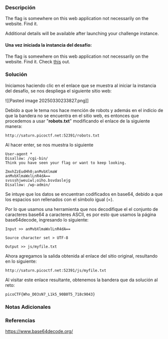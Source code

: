 ### Descripción
The flag is somewhere on this web application not necessarily on the website. Find it.

Additional details will be available after launching your challenge instance.
#### Una vez iniciada la instancia del desafío:
The flag is somewhere on this web application not necessarily on the website. Find it. 
Check [this](http://saturn.picoctf.net:52391/) out.
### Solución
Iniciamos haciendo clic en el enlace que se muestra al iniciar la instancia del desafío, se nos despliega el siguiente sitio web: 

![[Pasted image 20250330233827.png]]

Debido a que le tema nos hace mención de robots y además en el indicio de que la bandera no se encuentra en el sitio web, es entonces que procedemos a usar "**robots.txt**" modificando el enlace de la siguiente manera:

```
http://saturn.picoctf.net:52391/robots.txt
```

Al hacer enter, se nos muestra lo siguiente

```
User-agent *
Disallow: /cgi-bin/
Think you have seen your flag or want to keep looking.

ZmxhZzEudHh0;anMvbXlmaW
anMvbXlmaWxlLnR4dA==
svssshjweuiwl;oiho.bsvdaslejg
Disallow: /wp-admin/
```

Se intuye que los datos se encuentran codificados en base64, debido a que los espacios son rellenados con el símbolo igual (=).

Por lo que usamos una herramienta que nos decodifique el el conjunto de caracteres base64 a caracteres ASCII, es por esto que usamos la página base64decode, ingresando lo siguiente:

```
Input >> anMvbXlmaWxlLnR4dA==

Source character set > UTF-8

Output >> js/myfile.txt
```

Ahora agregamos la salida obtenida al enlace del sitio original, resultando en lo siguiente:

```
http://saturn.picoctf.net:52391/js/myfile.txt
```

Al visitar este enlace resultante, obtenemos la bandera que da solución al reto:

```
picoCTF{Who_D03sN7_L1k5_90B0T5_718c9043}
```
### Notas Adicionales

### Referencias
https://www.base64decode.org/